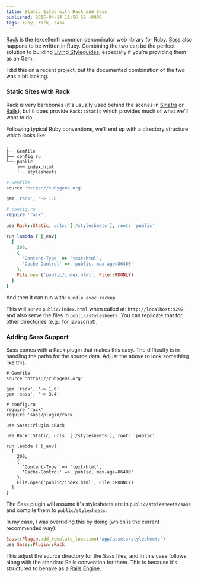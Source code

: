 ```yaml
---
title: Static Sites with Rack and Sass
published: 2015-04-14 11:56:52 +0000
tags: ruby, rack, sass
---
```


[Rack][] is the (excellent) common denominator web library for Ruby. [Sass][]
also happens to be written in Ruby. Combining the two can be the perfect
solution to building [Living Styleguides][], especially if you’re providing
them as an Gem.

I did this on a recent project, but the documented combination of the two was a
bit lacking.

### Static Sites with Rack

Rack is very barebones (it's usually used behind the scenes in [Sinatra][] or
[Rails][]), but it does provide `Rack::Static` which provides much of what
we'll want to do.

Following typical Ruby conventions, we'll end up with a directory structure
which looks like:

```
.
├── Gemfile
├── config.ru
└── public
    ├── index.html
    └── stylesheets
```

```ruby
# Gemfile
source 'https://rubygems.org'

gem 'rack', '~> 1.6'
```

```ruby
# config.ru
require 'rack'

use Rack::Static, urls: ['/stylesheets'], root: 'public'

run lambda { |_env|
  [
    200,
    {
      'Content-Type' => 'text/html',
      'Cache-Control' => 'public, max-age=86400'
    },
    File.open('public/index.html', File::RDONLY)
  ]
}
```

And then it can run with: `bundle exec rackup`.

This will serve `public/index.html` when called at: `http://localhost:9292` and
also serve the files in `public/stylesheets`. You can replicate that for other
directories (e.g.: for javascript).

### Adding Sass Support

Sass comes with a Rack plugin that makes this easy. The difficulty is in
handling the paths for the source data. Adjust the above to look something like
this:

```
# Gemfile
source 'https://rubygems.org'

gem 'rack', '~> 1.6'
gem 'sass', '~> 3.4'
```

```
# config.ru
require 'rack'
require 'sass/plugin/rack'

use Sass::Plugin::Rack

use Rack::Static, urls: ['/stylesheets'], root: 'public'

run lambda { |_env|
  [
    200,
    {
      'Content-Type' => 'text/html',
      'Cache-Control' => 'public, max-age=86400'
    },
    File.open('public/index.html', File::RDONLY)
  ]
}
```

The Sass plugin will assume it's stylesheets are in `public/stylesheets/sass`
and compile them to `public/stylesheets`.

In my case, I was overriding this by doing (which is the current recommended
way):

```ruby
Sass::Plugin.add_template_location('app/assets/stylesheets')
use Sass::Plugin::Rack
```

This adjust the source directory for the Sass files, and in this case follows
along with the standard Rails convention for them. This is because it's
structured to behave as a [Rails Engine][].

[Rack]: http://rack.github.io
[Sass]: http://sass-lang.com
[Living Styleguides]: https://gdstechnology.blog.gov.uk/2014/12/11/govuk-living-style-guide/
[Sinatra]: http://www.sinatrarb.com
[Rails]: http://rubyonrails.org
[Rails Engine]: http://guides.rubyonrails.org/engines.html
